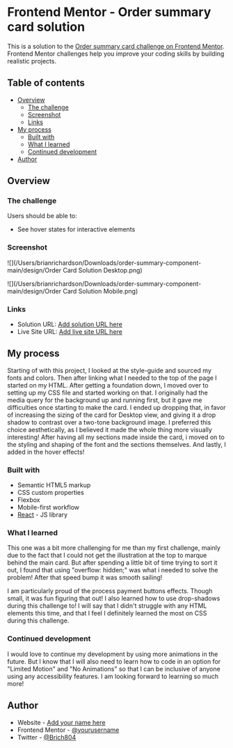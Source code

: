 # Frontend Mentor - Order summary card solution

This is a solution to the [Order summary card challenge on Frontend Mentor](https://www.frontendmentor.io/challenges/order-summary-component-QlPmajDUj). Frontend Mentor challenges help you improve your coding skills by building realistic projects.

## Table of contents

- [Overview](#overview)
  - [The challenge](#the-challenge)
  - [Screenshot](#screenshot)
  - [Links](#links)
- [My process](#my-process)
  - [Built with](#built-with)
  - [What I learned](#what-i-learned)
  - [Continued development](#continued-development)
- [Author](#author)



## Overview

### The challenge

Users should be able to:

- See hover states for interactive elements

### Screenshot

![](/Users/brianrichardson/Downloads/order-summary-component-main/design/Order Card Solution Desktop.png)


![](/Users/brianrichardson/Downloads/order-summary-component-main/design/Order Card Solution Mobile.png)

### Links

- Solution URL: [Add solution URL here](https://your-solution-url.com)
- Live Site URL: [Add live site URL here](https://your-live-site-url.com)

## My process

Starting of with this project, I looked at the style-guide and sourced my fonts and colors. Then after linking what I needed to the top of the page I started on my HTML. After getting a foundation down, I moved over to setting up my CSS file and started working on that. I originally had the media query for the background up and running first, but it gave me difficulties once starting to make the card. I ended up dropping that, in favor of increasing the sizing of the card for Desktop view, and giving it a drop shadow to contrast over a two-tone background image. I preferred this choice aesthetically, as I believed it made the whole thing more visually interesting! After having all my sections made inside the card, i moved on to the styling and shaping of the font and the sections themselves. And lastly, I added in the hover effects!  

### Built with

- Semantic HTML5 markup
- CSS custom properties
- Flexbox
- Mobile-first workflow
- [React](https://reactjs.org/) - JS library


### What I learned

This one was a bit more challenging for me than my first challenge, mainly due to the fact that I could not get the illustration at the top to marque behind the main card. But after spending a little bit of time trying to sort it out, I found that using "overflow: hidden;" was what i needed to solve the problem! After that speed bump it was smooth sailing!

I am particularly proud of the process payment buttons effects. Though small, it was fun figuring that out! I also learned how to use drop-shadows during this challenge to! I will say that I didn't struggle with any HTML elements this time, and that I feel I definitely learned the most on CSS during this challenge.  

### Continued development

I would love to continue my development by using more animations in the future. But I know that I will also need to learn how to code in an option for "Limited Motion" and "No Animations" so that I can be inclusive of anyone using any accessibility features. I am looking forward to learning so much more!


## Author

- Website - [Add your name here](https://www.your-site.com)
- Frontend Mentor - [@yourusername](https://www.frontendmentor.io/profile/yourusername)
- Twitter - [@Brich804](https://www.twitter.com/Brich804)
